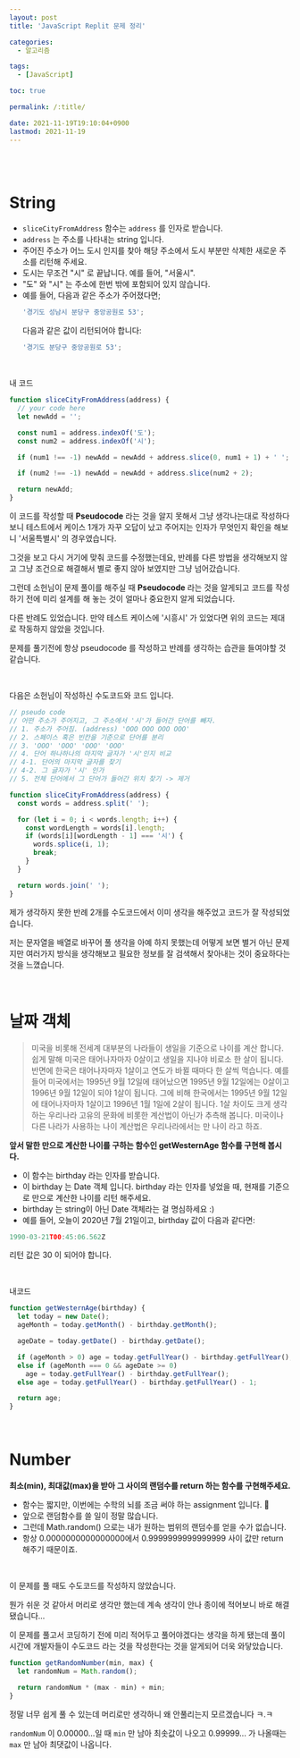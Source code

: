```yaml
---
layout: post
title: 'JavaScript Replit 문제 정리'

categories:
  - 알고리즘

tags:
  - [JavaScript]

toc: true

permalink: /:title/

date: 2021-11-19T19:10:04+0900
lastmod: 2021-11-19
---
```


<br>
<br>

# String

- `sliceCityFromAddress` 함수는 `address` 를 인자로 받습니다.
- `address` 는 주소를 나타내는 string 입니다.
- 주어진 주소가 어느 도시 인지를 찾아 해당 주소에서 도시 부분만 삭제한 새로운 주소를 리턴해 주세요.
- 도시는 무조건 "시" 로 끝납니다. 예를 들어, "서울시".
- "도" 와 "시" 는 주소에 한번 밖에 포함되어 있지 않습니다.
- 예를 들어, 다음과 같은 주소가 주어졌다면;
  ```jsx
  '경기도 성남시 분당구 중앙공원로 53';
  ```
  다음과 같은 값이 리턴되어야 합니다:
  ```jsx
  '경기도 분당구 중앙공원로 53';
  ```

<br>

내 코드

```javascript
function sliceCityFromAddress(address) {
  // your code here
  let newAdd = '';

  const num1 = address.indexOf('도');
  const num2 = address.indexOf('시');

  if (num1 !== -1) newAdd = newAdd + address.slice(0, num1 + 1) + ' ';

  if (num2 !== -1) newAdd = newAdd + address.slice(num2 + 2);

  return newAdd;
}
```

이 코드를 작성할 때 **Pseudocode** 라는 것을 알지 못해서 그냥 생각나는대로 작성하다보니 테스트에서 케이스 1개가 자꾸 오답이 났고 주어지는 인자가 무엇인지 확인을 해보니 '서울특별시' 의 경우였습니다.

그것을 보고 다시 거기에 맞춰 코드를 수정했는데요, 반례를 다른 방법을 생각해보지 않고 그냥 조건으로 해결해서 별로 좋지 않아 보였지만 그냥 넘어갔습니다.

그런데 소헌님이 문제 풀이를 해주실 때 **Pseudocode** 라는 것을 알게되고 코드를 작성하기 전에 미리 설계를 해 놓는 것이 얼마나 중요한지 알게 되었습니다.

다른 반례도 있었습니다. 만약 테스트 케이스에 '시흥시' 가 있었다면 위의 코드는 제대로 작동하지 않았을 것입니다.

문제를 풀기전에 항상 pseudocode 를 작성하고 반례를 생각하는 습관을 들여야할 것 같습니다.

<br>

다음은 소헌님이 작성하신 수도코드와 코드 입니다.

```javascript
// pseudo code
// 어떤 주소가 주어지고, 그 주소에서 '시'가 들어간 단어를 빼자.
// 1. 주소가 주어짐. (address) 'OOO OOO OOO OOO'
// 2. 스페이스 혹은 빈칸을 기준으로 단어를 분리
// 3. 'OOO' 'OOO' 'OOO' 'OOO'
// 4. 단어 하나하나의 마지막 글자가 '시'인지 비교
// 4-1. 단어의 마지막 글자를 찾기
// 4-2. 그 글자가 '시' 인가
// 5. 전체 단어에서 그 단어가 들어간 위치 찾기 -> 제거
```

```javascript
function sliceCityFromAddress(address) {
  const words = address.split(' ');

  for (let i = 0; i < words.length; i++) {
    const wordLength = words[i].length;
    if (words[i][wordLength - 1] === '시') {
      words.splice(i, 1);
      break;
    }
  }

  return words.join(' ');
}
```

제가 생각하지 못한 반례 2개를 수도코드에서 이미 생각을 해주었고 코드가 잘 작성되었습니다.

저는 문자열을 배열로 바꾸어 풀 생각을 아예 하지 못했는데 어떻게 보면 별거 아닌 문제지만 여러가지 방식을 생각해보고 필요한 정보를 잘 검색해서 찾아내는 것이 중요하다는 것을 느꼈습니다.

<br>

# 날짜 객체

> 미국을 비롯해 전세계 대부분의 나라들이 생일을 기준으로 나이를 계산 합니다. 쉽게 말해 미국은 태어나자마자 0살이고 생일을 지나야 비로소 한 살이 됩니다. 반면에 한국은 태어나자마자 1살이고 연도가 바뀔 때마다 한 살씩 먹습니다. 예를 들어 미국에서는 1995년 9월 12일에 태어났으면 1995년 9월 12일에는 0살이고 1996년 9월 12일이 되야 1살이 됩니다. 그에 비해 한국에서는 1995년 9월 12일에 태어나자마자 1살이고 1996년 1월 1일에 2살이 됩니다. 1살 차이도 크게 생각하는 우리나라 고유의 문화에 비롯한 계산법이 아닌가 추측해 봅니다. 미국이나 다른 나라가 사용하는 나이 계산법은 우리나라에서는 만 나이 라고 하죠.

**앞서 말한 만으로 계산한 나이를 구하는 함수인 getWesternAge 함수를 구현해 봅시다.**

- 이 함수는 birthday 라는 인자를 받습니다.
- 이 birthday 는 Date 객체 입니다. birthday 라는 인자를 넣었을 때, 현재를 기준으로 만으로 계산한 나이를 리턴 해주세요.
- birthday 는 string이 아닌 Date 객체라는 걸 명심하세요 :)
- 예를 들어, 오늘이 2020년 7월 21일이고, birthday 값이 다음과 같다면:

```javascript
1990-03-21T00:45:06.562Z
```

리턴 값은 30 이 되어야 합니다.

<br>

내코드

```javascript
function getWesternAge(birthday) {
  let today = new Date();
  ageMonth = today.getMonth() - birthday.getMonth();

  ageDate = today.getDate() - birthday.getDate();

  if (ageMonth > 0) age = today.getFullYear() - birthday.getFullYear();
  else if (ageMonth === 0 && ageDate >= 0)
    age = today.getFullYear() - birthday.getFullYear();
  else age = today.getFullYear() - birthday.getFullYear() - 1;

  return age;
}
```

<br>

# Number

**최소(min), 최대값(max)을 받아 그 사이의 랜덤수를 return 하는 함수를 구현해주세요.**

- 함수는 짧지만, 이번에는 수학의 뇌를 조금 써야 하는 assignment 입니다. 🙌
- 앞으로 랜덤함수를 쓸 일이 정말 많습니다.
- 그런데 Math.random() 으로는 내가 원하는 범위의 랜덤수를 얻을 수가 없습니다.
- 항상 0.0000000000000000에서 0.9999999999999999 사이 값만 return 해주기 때문이죠.

<br>

이 문제를 풀 때도 수도코드를 작성하지 않았습니다.

뭔가 쉬운 것 같아서 머리로 생각만 했는데 계속 생각이 안나 종이에 적어보니 바로 해결됐습니다...

이 문제를 풀고서 코딩하기 전에 미리 적어두고 풀어야겠다는 생각을 하게 됐는데 풀이시간에 개발자들이 수도코드 라는 것을 작성한다는 것을 알게되어 더욱 와닿았습니다.

```javascript
function getRandomNumber(min, max) {
  let randomNum = Math.random();

  return randomNum * (max - min) + min;
}
```

정말 너무 쉽게 풀 수 있는데 머리로만 생각하니 왜 안풀리는지 모르겠습니다 ㅋ.ㅋ

`randomNum` 이 0.00000...일 때 `min` 만 남아 최솟값이 나오고 0.99999... 가 나올때는 `max` 만 남아 최댓값이 나옵니다.
